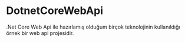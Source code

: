 # DotnetCoreWebApi
.Net Core Web Api ile hazırlamış olduğum birçok teknolojinin kullanıldığı örnek bir web api projesidir.
